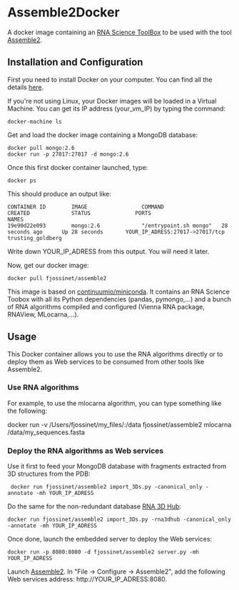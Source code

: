 Assemble2Docker
===============

A docker image containing an [RNA Science ToolBox](http://fjossinet.github.io/RNA-Science-Toolbox/) to be used with the tool [Assemble2](http://www.bioinformatics.org/assemble/).

Installation and Configuration
------------------------------

First you need to install Docker on your computer. You can find all the details [here](https://docs.docker.com/engine/installation/).

If you're not using Linux, your Docker images will be loaded in a Virtual Machine. You can get its IP address (your_vm_IP) by typing the command:

    docker-machine ls

Get and load the docker image containing a MongoDB database:  

    docker pull mongo:2.6
    docker run -p 27017:27017 -d mongo:2.6

Once this first docker container launched, type:

    docker ps

This should produce an output like:

    CONTAINER ID        IMAGE                 COMMAND                  CREATED             STATUS              PORTS                           NAMES
    19e90d22e093        mongo:2.6             "/entrypoint.sh mongo"   28 seconds ago      Up 28 seconds       YOUR_IP_ADRESS:27017->27017/tcp   trusting_goldberg

Write down YOUR_IP_ADRESS from this output. You will need it later.

Now, get our docker image:

    docker pull fjossinet/assemble2

This image is based on [continuumio/miniconda](https://github.com/ContinuumIO/docker-images/tree/master/miniconda). It contains an RNA Science Toobox with all its Python dependencies (pandas, pymongo,...) and a bunch of RNA algorithms compiled and configured (Vienna RNA package, RNAView, MLocarna,...).

Usage
-----

This Docker container allows you to use the RNA algorithms directly or to deploy them as Web services to be consumed from other tools like Assemble2.

### Use RNA algorithms

For example, to use the mlocarna algorithm, you can type something like the following:

docker run -v /Users/fjossinet/my_files/:/data fjossinet/assemble2 mlocarna /data/my_sequences.fasta

### Deploy the RNA algorithms as Web services

Use it first to feed your MongoDB database with fragments extracted from 3D structures from the PDB:

     docker run fjossinet/assemble2 import_3Ds.py -canonical_only -annotate -mh YOUR_IP_ADRESS

Do the same for the non-redundant database [RNA 3D Hub](http://rna.bgsu.edu/rna3dhub/):

    docker run fjossinet/assemble2 import_3Ds.py -rna3dhub -canonical_only -annotate -mh YOUR_IP_ADRESS

Once done, launch the embedded server to deploy the Web services:

    docker run -p 8080:8080 -d fjossinet/assemble2 server.py -mh YOUR_IP_ADRESS

Launch [Assemble2](http://www.bioinformatics.org/assemble/). In "File -> Configure -> Assemble2", add the following Web services address: http://YOUR_IP_ADRESS:8080.
